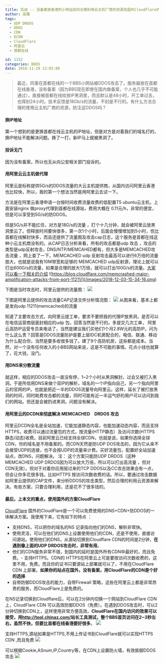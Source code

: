 ```yaml
---
title: 实战 -- 没备案放香港的小网站如何合理利用云主机厂商的资源及国外CloudFlare抗注18G/s的MEMCACHED UDP DRDOS 攻击
author: 吴鹰
tags:
  - UDP DRDOS
  - DDOS
  - CDN
  - DCDN
  - CloudFlare
  - 阿里云
  - 首都在线

id: 1152
categories: DDOS
date: 2018-11-29 13:03:00
---
```

> 最近，同事在首都在线的一个BBS小网站被DDOS攻击了。服务器放在首都在线香港，没有备案（因为BBS现在即使在国内做备案，个人也几乎不可能通过），直接被首都在线给放IP黑洞里，而且默认是48小时，开工单过去，也得封24小时。技术反馈是18Gb/s的流量，不封是不行的。有什么方法合理的使用云主机厂商的资源，防注这DDOS吗？

#### 换IP地址
第一个想到的是更换首都在线云主机的IP地址，但是对方是对着我们的域名打的，换IP地址不能解决问题。换了一打，新IP马上就被黑洞了。

#### 投诉无门
因为没有备案，所以也无从向公安相关部门投诉的。

#### 用阿里云云主机做代理
阿里云是标称提供5G/s的DDOS流量的大云主机提供商，从国内访问阿里云香港也比较快，所以，我的第一个想法当然是用阿里云去试一下。

方法是在阿里云香港申请一台按时间收费流量收费的低配置T5 ubuntu云主机，上面安装nginx 做proxy代理到首都在线源站，费用大概在 0.11元/h，非常的便宜，但是可以享受到5G/s的防DDOS。 

但是5G/s并不能扛住，对方是18G/s的流量 ，打个十几分钟，就会被阿里云放黑洞里云了。但释放时间要快很多，第一次1个小时，后面会慢慢增加到5小时，但比首都在线解封快多，而且还提供了流量图及攻击cap日志，这个服务是首都在线这种小云主机商没有的。从CAP日志分析来看，所有的攻击都是udp 攻击 ，攻击的类型是udp反射攻击，DNS/NTP/MEMCAHED都有，但大多是MEMCACHED攻击流量 ，网上查了一下，MEMCACHED udp 反射攻击最高可以进行6万倍的流量放大，也就是说我有10M带宽和足够的 MEMCACHED udp反射源，理论上就可以打出600G/s的流量，如果是合理的放大1万倍，就可以打出100G/s的流量。[大家可以看一下相关的介绍](https://blog.cloudflare.com/memcrashed-major-amplification-attacks-from-port-11211/)
![https://blog.cloudflare.com/memcrashed-major-amplification-attacks-from-port-11211/](/images/2018-12-03-15-34-16.png)

下图是当时攻击时，阿里云提供的流量图：
![](/images/2018-12-03-15-38-15.png)

下图是阿里云提供的攻击流量CAP记录文件分析情况图：
![](/images/2018-12-03-15-46-45.png)
从图来看，基本上都是发向udp 11211(memcached)的流量

知道了主要攻击方式，向阿里云提工单，要求不要把我的代理IP放黑洞，是否可以在电信运营商层面封相应的udp 包，回答当然是不行的。多提交几次工单， 阿里云高防IP运营专员来电话了，当然是建议我们买他们1个月2.8W元的高防IP。问为什么这么贵？回答是DDOS流量防护是要上层IDC机房配合的，电信、联通、移动为什么配合你，当然是要多收很多钱了。建了9个高防机房，这些都是成本。当然，对一个没有任何收入的小BBS网站来说，这是不可能的事情。花点小钱也就算了，花大钱，没门。

#### 用DNS来分散流量
就这样，相应的DDOS攻击一直没有停，1~2个小时从黑洞解封，过会又被打入黑洞。于是所信用DNS来做个双IP的解析，域名的一个IP指向自己，另一个指向阿里云的官网的IP。也就是把近一半的DDOS流量导向阿里云。这样，延长了被打放黑洞的时间，同时耗费攻击都的流量，同时可能有近一半运气好的用户可以访问到我们的网站。但还是会被扔进黑洞，问题没有解决。

#### 用阿里云的DCDN来彻底解决 MEMCACHED　DRDOS 攻击
阿里云DCDN全名是全站加速，它能加速静态内容，也能加速动态内容，而且支持HTTPS，收费可以通过流量包的方式，按流量(HTTP静态）及访问次数(HTTPS静态/动态)收费。目前阿里云已经支持全球CDN，也就是说，如果你选择全球CDN，你的域名是不用备案的。而CDN天然是防UDP DOS攻击的，因为它从来不会接受UDP的连接，也不会按UDP的流量来计费。买好流量包，配置好全站加速站点，改DNS，问题解决。
注： 这个方案只能防UDP DRDOS（这种MEMCACHED UDP DRDOS因为可以放大万倍，所以可以打出高流量 ，但对CDN无效）。但对于对着你应用层过来的TCP DDOS以及CC攻击效果会有一点，但会让你多花很多钱。比如HTTPS 按访问次数收费的话。所以，要通过攻击数据如阿里云提供的CAP文件，来分析DDOS的攻击类型，然后合理的利用云资源来解决。有些方案，只要合理利用，还是花不了很多钱的。

#### 最后，上本文的重点，使用国外的方案CloudFlare
[CloudFlare](https://www.cloudflare.com/zh-cn/) 国外的CloudFlare是一个可以免费使用的DNS+CDN+防DDOS的一体解决方案。我使用下来，它有如下的特点 ：
- 支持DNS，可以把你的域名的NS 记录指向他们的DNS，解析非常快。
- 使用灵活，可以在他们的DNS上设置使用他们的CDN，还是不使用，直接访问源站。使用他们的DNS，从源站切换到Cloudflare CDN的时间是2分钟，**在遇到像上面的UDP DRDOS攻击时，非常有用**。
- 他们的CDN服务非常不错，到国内的延时是国外所有CDN中最好的，而且免费。- 支持HTTPS。CDN的 HTTPS在阿里云上可是要按访问次数收费的，这里不用，免费。而且你的证书只要源站上部署就可以了，不用在CloudFlare CDN 上部署。**如果你的站点在国外，没有备案，用CloudFlare的CDN是个好的选择**
- 自带防御DDOS攻击的能力，自带Firewall 策略，这些在阿里云上都是非常昂贵的服务，而CloudFlare上是免费的。


在NS记录切换到Cloudflare后，可以在2分钟内切换一个网站到CloudFlare CDN 上，CloudFlare CDN 可以高效防御DDOS（免费）。在遇到DDOS攻击时，可以2分钟切换到CDN上，这样使用非常方便高效。**CloudFlare在国内访问的效果可以接受，用<http://tool.chinaz.com/>站长工具测试，整个BBS首页访问在2~3秒左右，虽然不快，但要比首都在线香港要好很多**。
![](/images/2019-04-02-14-14-06.png)

支持HTTPS,源站如果是HTTPS,不用上传证书到CloudFlare就可以实现HTTPS CDN ,而且免费
![](/images/2019-04-02-14-20-10.png)

可以根据Cookie,ASnum,IP,Country等，在CDN上设置防火墙，有效抵御DDOS攻击
![](/images/2019-04-02-14-22-31.png)



